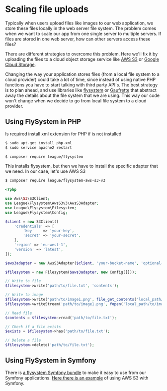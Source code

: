 # Scaling file uploads
Typically when users upload files like images to our web application, we store these files locally in the web server file system. The problem comes when we want to scale our app from one single server to multiple servers. If files are stored in one web server, how can other servers access these files?

There are different strategies to overcome this problem. Here we'll fix it by uploading the files to a cloud object storage service like [AWS S3](https://aws.amazon.com/es/s3/) or [Google Cloud Storage](https://cloud.google.com/storage/).

Changing the way your application stores files (from a local file system to a cloud provider) could take a lot of time, since instead of using native PHP functions you have to start talking with third party API's. The best strategy is to plan ahead, and use libraries like [flysystem](https://github.com/thephpleague/flysystem) or [Gaufrette](https://github.com/KnpLabs/Gaufrette) that abstract away the details about the file system that we are using. This way our code won't change when we decide to go from local file system to a cloud provider.

## Using FlySystem in PHP
Is required install xml extension for PHP if is not installed
```bash
$ sudo apt-get install php-xml
$ sudo service apache2 restart
```

```bash
$ composer require league/flysystem
```

This installs flysystem, but then we have to install the specific adapter that we need. In our case, let's use AWS S3

```bash
$ composer require league/flysystem-aws-s3-v3
```

```php
<?php

use Aws\S3\S3Client;
use League\Flysystem\AwsS3v3\AwsS3Adapter;
use League\Flysystem\Filesystem;
use League\Flysystem\Config;

$client = new S3Client([
    'credentials' => [
        'key'    => 'your-key',
        'secret' => 'your-secret',
    ],
    'region' => 'eu-west-1',
    'version' => 'latest',
]);

$aws3adapter = new AwsS3Adapter($client, 'your-bucket-name', 'optional-prefix');

$filesystem = new Filesystem($aws3adapter, new Config([]));

// Write to file
$filesystem->write('path/to/file.txt', 'contents');

// Write to image
$filesystem->write('path/to/image1.png', file_get_contents('local_path/to/image.png'));
$filesystem->writeStream('path/to/image1.png', fopen('local_path/to/image.png', 'r'));

// Read file
$contents = $filesystem->read('path/to/file.txt');

// Check if a file exists
$exists = $filesystem->has('path/to/file.txt');

// Delete a file
$filesystem->delete('path/to/file.txt');
```

## Using FlySystem in Symfony
There is [a flysystem Symfony bundle](https://github.com/1up-lab/OneupFlysystemBundle) to make it easy to use from our Symfony applications. [Here there is an example](https://github.com/1up-lab/OneupFlysystemBundle/blob/master/Resources/doc/adapter_awss3.md) of using AWS S3 with Symfony.
